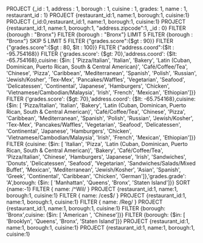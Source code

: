 PROJECT {_id : 1, address : 1, borough : 1, cuisine : 1, grades: 1, name : 1, restaurant_id : 1}
PROJECT {restaurant_id:1, name:1, borough:1, cuisine:1}
PROJECT {_id:0,restaurant_id:1, name:1, borough:1, cuisine:1}
PROJECT {restaurant_id:1, name:1, borough:1, "address.zipcode":1, _id : 0}
FILTER {borough : "Bronx"}
FILTER {borough : "Bronx"} LIMIT 5
FILTER {borough : "Bronx"} SKIP 5 LIMIT 5
FILTER {"grades.score":{$gt : 90}}
FILTER {"grades.score":{$gt : 80, $lt : 100}}
FILTER {"address.coord":{$lt : -95.754168}}
FILTER {'grades.score': {$gt: 70},'address.coord': {$lt: -65.754168},cuisine: {$in: [ 'Pizza/Italian', 'Italian', 'Bakery', 'Latin (Cuban, Dominican, Puerto Rican, South & Central American)', 'Café/Coffee/Tea', 'Chinese', 'Pizza', 'Caribbean', 'Mediterranean', 'Spanish', 'Polish', 'Russian', 'Jewish/Kosher', 'Tex-Mex', 'Pancakes/Waffles', 'Vegetarian', 'Seafood', 'Delicatessen', 'Continental', 'Japanese', 'Hamburgers', 'Chicken', 'Vietnamese/Cambodian/Malaysia', 'Irish', 'French', 'Mexican', 'Ethiopian']}}
FILTER {'grades.score': {$gt: 70},'address.coord': {$lt: -65.754168},cuisine: {$in: [ 'Pizza/Italian', 'Italian', 'Bakery', 'Latin (Cuban, Dominican, Puerto Rican, South & Central American)', 'Café/Coffee/Tea', 'Chinese', 'Pizza', 'Caribbean', 'Mediterranean', 'Spanish', 'Polish', 'Russian', 'Jewish/Kosher', 'Tex-Mex', 'Pancakes/Waffles', 'Vegetarian', 'Seafood', 'Delicatessen', 'Continental', 'Japanese', 'Hamburgers', 'Chicken', 'Vietnamese/Cambodian/Malaysia', 'Irish', 'French', 'Mexican', 'Ethiopian']}}
FILTER {cuisine: {$in: [ 'Italian', 'Pizza', 'Latin (Cuban, Dominican, Puerto Rican, South & Central American)', 'Bakery', 'Café/Coffee/Tea', 'Pizza/Italian', 'Chinese', 'Hamburgers', 'Japanese', 'Irish', 'Sandwiches', 'Donuts', 'Delicatessen', 'Seafood', 'Vegetarian', 'Sandwiches/Salads/Mixed Buffet', 'Mexican', 'Mediterranean', 'Jewish/Kosher', 'Asian', 'Spanish', 'Greek', 'Continental', 'Caribbean', 'Chicken', 'German']},'grades.grade': 'A',borough: {$in: [ 'Manhattan', 'Queens', 'Bronx', 'Staten Island']}} SORT {name:-1}
FILTER { name: /^Wil/ } PROJECT {restaurant_id:1, name:1, borough:1, cuisine:1}
FILTER { name: /ces$/ } PROJECT {restaurant_id:1, name:1, borough:1, cuisine:1}
FILTER { name: /Reg/ } PROJECT {restaurant_id:1, name:1, borough:1, cuisine:1}
FILTER {borough: 'Bronx',cuisine: {$in: [ 'American ', 'Chinese']}}
FILTER {borough: {$in: [ 'Brooklyn', 'Queens', 'Bronx', 'Staten Island']}} PROJECT {restaurant_id:1, name:1, borough:1, cuisine:1}
PROJECT {restaurant_id:1, name:1, borough:1, cuisine:1}
